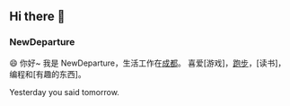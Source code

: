 ## Hi there 👋


### NewDeparture

😄 你好~ 我是 NewDeparture，生活工作在[成都](https://zh.wikipedia.org/zh-hans/%E6%88%90%E9%83%BD%E5%B8%82)。
喜爱[游戏]，[跑步](https://newdeparture.github.io/Running_Page/)，[读书]，编程和[有趣的东西]。

Yesterday you said tomorrow. 






<!--
**NewDeparture/NewDeparture** is a ✨ _special_ ✨ repository because its `README.md` (this file) appears on your GitHub profile.

Here are some ideas to get you started:

- 🔭 I’m currently working on ...
- 🌱 I’m currently learning ...
- 👯 I’m looking to collaborate on ...
- 🤔 I’m looking for help with ...
- 💬 Ask me about ...
- 📫 How to reach me: ...
- 😄 Pronouns: ...
- ⚡ Fun fact: ...
-->
